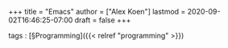 +++
title = "Emacs"
author = ["Alex Koen"]
lastmod = 2020-09-02T16:46:25-07:00
draft = false
+++

tags
: [§Programming]({{< relref "programming" >}})
